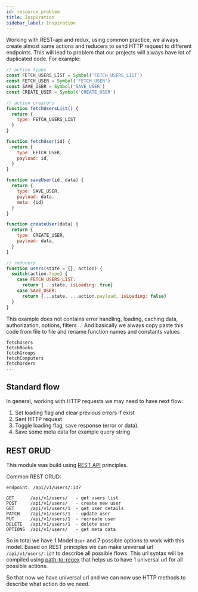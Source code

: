 ```yaml
---
id: resource_problem
title: Inspiration
sidebar_label: Inspiration
---
```


Working with REST-api and redux, using common practice, we always create almost same actions and reducers to send HTTP request to different endpoints. This will lead to problem that our projects will always have lot of duplicated code. For example:

```javascript
// action types
const FETCH_USERS_LIST = Symbol('FETCH_USERS_LIST')
const FETCH_USER = Symbol('FETCH_USER')
const SAVE_USER = Symbol('SAVE_USER')
const CREATE_USER = Symbol('CREATE_USER')

// action creators
function fetchUsersList() {
  return {
    type: FETCH_USERS_LIST
  }
}

function fetchUser(id) {
  return {
    type: FETCH_USER,
    payload: id,
  }
}

function saveUser(id, data) {
  return {
    type: SAVE_USER,
    payload: data,
    meta: {id}
  }
}

function createUser(data) {
  return {
    type: CREATE_USER,
    payload: data,
  }
}

// reducers
function users(state = {}, action) {
  switch(action.type) {
    case FETCH_USERS_LIST:
      return {...state, isLoading: true}
    case SAVE_USER:
      return {...state, ...action.payload, isLoading: false}
  }
}
```

This example does not contains error handling, loading, caching data, authorization, options, filters ... And basically we always copy paste this code from file to file and rename function names and constants values

```
fetchUsers
fetchBooks
fetchGroups
fetchComputers
fetchOrders
...
```

## Standard flow

In general, working with HTTP requests we may need to have next flow:

1. Set loading flag and clear previous errors if exist
2. Sent HTTP request
3. Toggle loading flag, save response (error or data). 
4. Save some meta data for example query string


## REST GRUD

This module was build using [REST API](https://en.wikipedia.org/wiki/Representational_state_transfer) principles.

Common REST GRUD:

```
endpoint: /api/v1/users/:id?

GET      /api/v1/users/   - get users list
POST     /api/v1/users/   - create new user
GET      /api/v1/users/1  - get user details
PATCH    /api/v1/users/1  - update user
PUT      /api/v1/users/1  - recreate user
DELETE   /api/v1/users/1  - delete user
OPTIONS  /api/v1/users/   - get meta data
```

So in total we have 1 Model `User` and 7 possible options to work with this model.
Based on REST principles we can make universal url `/api/v1/users/:id?` to describe all possible flows. 
This url syntax will be compiled using [path-to-regex](https://www.npmjs.com/package/path-to-regex) that helps us to have 1 universal url for all possible actions.

So that now we have universal url and we can now use HTTP methods to describe what action do we need.
